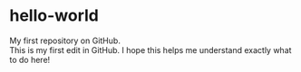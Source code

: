 # hello-world
My first repository on GitHub.  
This is my first edit in GitHub.  I hope this helps me understand exactly what to do here!
